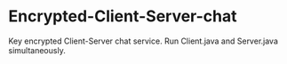 # Encrypted-Client-Server-chat

Key encrypted Client-Server chat service.
Run Client.java and Server.java simultaneously.
